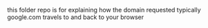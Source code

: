 this folder repo is for explaining how the domain requested typically google.com travels to and back to your browser

